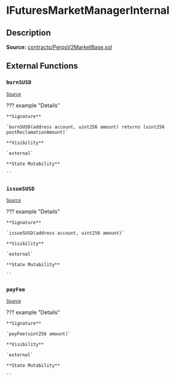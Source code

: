 # IFuturesMarketManagerInternal

## Description

**Source:** [contracts/PerpsV2MarketBase.sol](https://github.com/Synthetixio/synthetix/tree/v2.81.0/contracts/PerpsV2MarketBase.sol)

## External Functions

### `burnSUSD`

<sub>[Source](https://github.com/Synthetixio/synthetix/tree/v2.81.0/contracts/PerpsV2MarketBase.sol#L29)</sub>

??? example "Details"

    **Signature**

    `burnSUSD(address account, uint256 amount) returns (uint256 postReclamationAmount)`

    **Visibility**

    `external`

    **State Mutability**

    ``

### `issueSUSD`

<sub>[Source](https://github.com/Synthetixio/synthetix/tree/v2.81.0/contracts/PerpsV2MarketBase.sol#L27)</sub>

??? example "Details"

    **Signature**

    `issueSUSD(address account, uint256 amount)`

    **Visibility**

    `external`

    **State Mutability**

    ``

### `payFee`

<sub>[Source](https://github.com/Synthetixio/synthetix/tree/v2.81.0/contracts/PerpsV2MarketBase.sol#L31)</sub>

??? example "Details"

    **Signature**

    `payFee(uint256 amount)`

    **Visibility**

    `external`

    **State Mutability**

    ``
